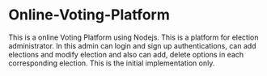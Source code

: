 # Online-Voting-Platform

This is a online Voting Platform using Nodejs.
This is a platform for election administrator.
In this admin can login and sign up authentications, can add elections and modify election and also can add, delete options in each corresponding election. 
This is the initial implementation only.

